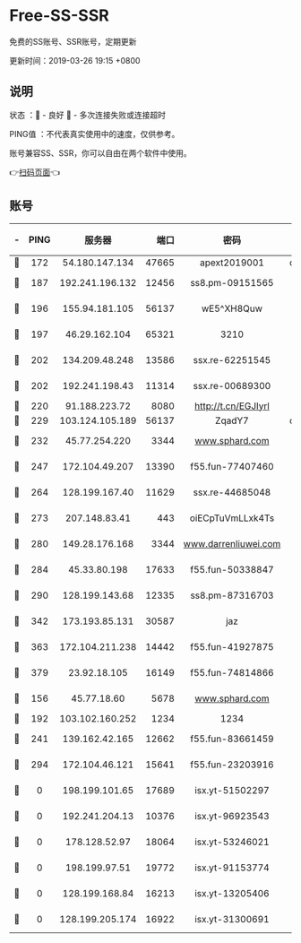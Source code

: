 # Free-SS-SSR

免费的SS账号、SSR账号，定期更新

更新时间：2019-03-26 19:15 +0800

## 说明

状态     ：🙂 - 良好 🙁 - 多次连接失败或连接超时

PING值   ：不代表真实使用中的速度，仅供参考。

账号兼容SS、SSR，你可以自由在两个软件中使用。

👉[扫码页面](https://liesauer.github.io/Free-SS-SSR/)👈

## 账号

|-|PING|服务器|端口|密码|加密方式|区域|
|:----:|:----:|:-----:|-----:|:----:|:----:|:----:|
|🙂|172|54.180.147.134|47665|apext2019001|chacha20|KR|
|🙂|187|192.241.196.132|12456|ss8.pm-09151565|aes-256-cfb|US|
|🙂|196|155.94.181.105|56137|wE5^XH8Quw|aes-256-cfb|US|
|🙂|197|46.29.162.104|65321|3210|aes-256-ctr|RU|
|🙂|202|134.209.48.248|13586|ssx.re-62251545|aes-256-cfb|US|
|🙂|202|192.241.198.43|11314|ssx.re-00689300|aes-256-cfb|US|
|🙂|220|91.188.223.72|8080|http://t.cn/EGJIyrl|rc4-md5|RU|
|🙂|229|103.124.105.189|56137|ZqadY7|chacha20|US|
|🙂|232|45.77.254.220|3344|www.sphard.com|aes-256-cfb|SG|
|🙂|247|172.104.49.207|13390|f55.fun-77407460|aes-256-cfb|SG|
|🙂|264|128.199.167.40|11629|ssx.re-44685048|aes-256-cfb|SG|
|🙂|273|207.148.83.41|443|oiECpTuVmLLxk4Ts|aes-256-cfb|AU|
|🙂|280|149.28.176.168|3344|www.darrenliuwei.com|aes-256-cfb|AU|
|🙂|284|45.33.80.198|17633|f55.fun-50338847|aes-256-cfb|US|
|🙂|290|128.199.143.68|12335|ss8.pm-87316703|aes-256-cfb|SG|
|🙂|342|173.193.85.131|30587|jaz|aes-256-cfb|US|
|🙂|363|172.104.211.238|14442|f55.fun-41927875|aes-256-cfb|US|
|🙂|379|23.92.18.105|16149|f55.fun-74814866|aes-256-cfb|US|
|🙂|156|45.77.18.60|5678|www.sphard.com|aes-256-cfb|JP|
|🙂|192|103.102.160.252|1234|1234|rc4-md5|JP|
|🙂|241|139.162.42.165|12662|f55.fun-83661459|aes-256-cfb|SG|
|🙂|294|172.104.46.121|15641|f55.fun-23203916|aes-256-cfb|SG|
|🙁|0|198.199.101.65|17689|isx.yt-51502297|aes-256-cfb|US|
|🙁|0|192.241.204.13|10376|isx.yt-96923543|aes-256-cfb|US|
|🙁|0|178.128.52.97|18064|isx.yt-53246021|aes-256-cfb|SG|
|🙁|0|198.199.97.51|19772|isx.yt-91153774|aes-256-cfb|US|
|🙁|0|128.199.168.84|16213|isx.yt-13205406|aes-256-cfb|SG|
|🙁|0|128.199.205.174|16922|isx.yt-31300691|aes-256-cfb|SG|
